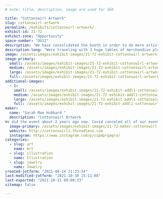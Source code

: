 ```yaml
---
# note: title, description, image are used for SEO

title: "Cottonswirl Artwork"
slug: cottonswirl-artwork
permalink: /exhibits/cottonswirl-artwork/
exhibit-id: 21-72
exhibit-zone: "Opportunity"
space-number: "OG12"
description: "We have consolidated the booth in order to do more artist alley type events. 6 - 8 ft table top."
description-long: "Were traveling with 3 huge tables of merchandise plus the computer and printer for the Chibi Character Creator for the kids. Added a new table top grid system so that all the sellable merchandise is displayed on one table and the computer can still be in the front and printer under the table. "
image: /assets/images/exhibit-images/21-72-exhibit-cottonswirl-artwork-inbound8646068267897068735-large.jpg
image-primary: 
  small: /assets/images/exhibit-images/21-72-exhibit-cottonswirl-artwork-inbound8646068267897068735-small.jpg
  medium: /assets/images/exhibit-images/21-72-exhibit-cottonswirl-artwork-inbound8646068267897068735-medium.jpg
  large: /assets/images/exhibit-images/21-72-exhibit-cottonswirl-artwork-inbound8646068267897068735-large.jpg
  full: /assets/images/exhibit-images/21-72-exhibit-cottonswirl-artwork-inbound8646068267897068735-full.jpg
additional-images: 
  - 1:
    small: /assets/images/exhibit-images/21-72-exhibit-addl1-cottonswirl-artwork-inbound1826521683776095611-small.jpg
    medium: /assets/images/exhibit-images/21-72-exhibit-addl1-cottonswirl-artwork-inbound1826521683776095611-medium.jpg
    large: /assets/images/exhibit-images/21-72-exhibit-addl1-cottonswirl-artwork-inbound1826521683776095611-large.jpg
    full: /assets/images/exhibit-images/21-72-exhibit-addl1-cottonswirl-artwork-inbound1826521683776095611-full.jpg
maker: 
  name: "Sarah Mae Hubbard "
  description: "Cottonswirl Artwork 
We did the event about 2 years ago now. Covid canceled all of our events last year. "
  image-primary: /assets/images/exhibit-images/21-72-maker-cottonswirl-artwork-inbound7669752927635406663-medium.jpg
  website: http://cottonswirl1.threadless.com
  instagram: https://www.instagram.com/p/cipdprgagra/
categories: 
  - slug: art
    name: Art
  - slug: illustration
    name: Illustration
  - slug: jewelry
    name: Jewelry
created-jotform: "2021-08-14 21:33:34"
last-modified-jotform: "2021-10-30 15:11:08"
last-exported: "2021-10-31 09:08:33"
sitemap: false

---
```

